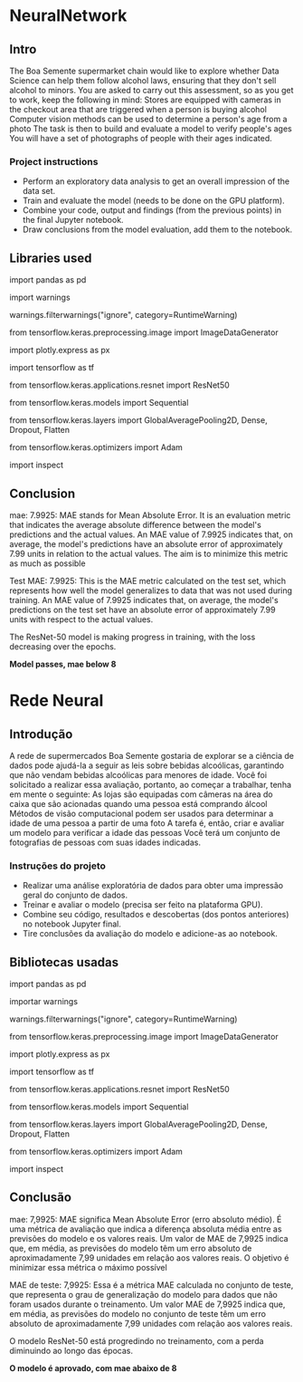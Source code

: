 # NeuralNetwork

## Intro
The Boa Semente supermarket chain would like to explore whether Data Science can help them follow alcohol laws, ensuring that they don't sell alcohol to minors. You are asked to carry out this assessment, so as you get to work, keep the following in mind:
Stores are equipped with cameras in the checkout area that are triggered when a person is buying alcohol
Computer vision methods can be used to determine a person's age from a photo
The task is then to build and evaluate a model to verify people's ages
You will have a set of photographs of people with their ages indicated.

### Project instructions
* Perform an exploratory data analysis to get an overall impression of the data set.
* Train and evaluate the model (needs to be done on the GPU platform).
* Combine your code, output and findings (from the previous points) in the final Jupyter notebook.
* Draw conclusions from the model evaluation, add them to the notebook.


## Libraries used

import pandas as pd

import warnings

warnings.filterwarnings("ignore", category=RuntimeWarning)

from tensorflow.keras.preprocessing.image import ImageDataGenerator

import plotly.express as px

import tensorflow as tf

from tensorflow.keras.applications.resnet import ResNet50

from tensorflow.keras.models import Sequential

from tensorflow.keras.layers import GlobalAveragePooling2D, Dense, Dropout, Flatten

from tensorflow.keras.optimizers import Adam

import inspect

## Conclusion

mae: 7.9925: MAE stands for Mean Absolute Error. It is an evaluation metric that indicates the average absolute difference between the model's predictions and the actual values. An MAE value of 7.9925 indicates that, on average, the model's predictions have an absolute error of approximately 7.99 units in relation to the actual values. The aim is to minimize this metric as much as possible

Test MAE: 7.9925: This is the MAE metric calculated on the test set, which represents how well the model generalizes to data that was not used during training. An MAE value of 7.9925 indicates that, on average, the model's predictions on the test set have an absolute error of approximately 7.99 units with respect to the actual values.

The ResNet-50 model is making progress in training, with the loss decreasing over the epochs.

**Model passes, mae below 8**

# Rede Neural

## Introdução
A rede de supermercados Boa Semente gostaria de explorar se a ciência de dados pode ajudá-la a seguir as leis sobre bebidas alcoólicas, garantindo que não vendam bebidas alcoólicas para menores de idade. Você foi solicitado a realizar essa avaliação, portanto, ao começar a trabalhar, tenha em mente o seguinte:
As lojas são equipadas com câmeras na área do caixa que são acionadas quando uma pessoa está comprando álcool
Métodos de visão computacional podem ser usados para determinar a idade de uma pessoa a partir de uma foto
A tarefa é, então, criar e avaliar um modelo para verificar a idade das pessoas
Você terá um conjunto de fotografias de pessoas com suas idades indicadas.

### Instruções do projeto
* Realizar uma análise exploratória de dados para obter uma impressão geral do conjunto de dados.
* Treinar e avaliar o modelo (precisa ser feito na plataforma GPU).
* Combine seu código, resultados e descobertas (dos pontos anteriores) no notebook Jupyter final.
* Tire conclusões da avaliação do modelo e adicione-as ao notebook.


## Bibliotecas usadas

import pandas as pd

importar warnings

warnings.filterwarnings("ignore", category=RuntimeWarning)

from tensorflow.keras.preprocessing.image import ImageDataGenerator

import plotly.express as px

import tensorflow as tf

from tensorflow.keras.applications.resnet import ResNet50

from tensorflow.keras.models import Sequential

from tensorflow.keras.layers import GlobalAveragePooling2D, Dense, Dropout, Flatten

from tensorflow.keras.optimizers import Adam

import inspect

## Conclusão

mae: 7,9925: MAE significa Mean Absolute Error (erro absoluto médio). É uma métrica de avaliação que indica a diferença absoluta média entre as previsões do modelo e os valores reais. Um valor de MAE de 7,9925 indica que, em média, as previsões do modelo têm um erro absoluto de aproximadamente 7,99 unidades em relação aos valores reais. O objetivo é minimizar essa métrica o máximo possível

MAE de teste: 7,9925: Essa é a métrica MAE calculada no conjunto de teste, que representa o grau de generalização do modelo para dados que não foram usados durante o treinamento. Um valor MAE de 7,9925 indica que, em média, as previsões do modelo no conjunto de teste têm um erro absoluto de aproximadamente 7,99 unidades com relação aos valores reais.

O modelo ResNet-50 está progredindo no treinamento, com a perda diminuindo ao longo das épocas.

**O modelo é aprovado, com mae abaixo de 8**

